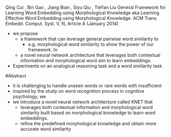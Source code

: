 Qing Cui , Bin Gao , Jiang Bian , Siyu Qiu , TieYan Liu
General Framework for Learning Word Embedding using Morphological Knowledge
aka Learning Effective Word Embedding using Morphological Knowledge. 
ACM Trans. Embedd. Comput. Syst. V, N, Article A (January 2014)

* we propose 
  * a framework that can leverage general pairwise word similarity to
    * e.g. morphological word similarity to show the power of our framework. In
  * a novel neural network architecture that leverages 
    both contextual information and morphological word sim to learn embeddings.
* Experiments on an analogical reasoning task and a word similarity task 

#Abstract

* it is challenging to handle unseen words or rare words with insufficient
* inspired by the study on word recognition process in cognitive psychology, we
* we introduce a novel neural network architecture called KNET that 
  * leverages both contextual information and morphological word similarity
    built based on morphological knowledge to learn word embeddings.
  * refine the predefined morphological knowledge and obtain more accurate word
    similarity
